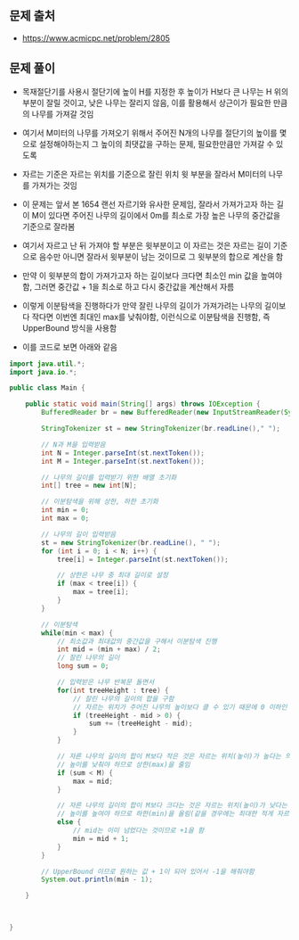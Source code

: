## 문제 출처
- https://www.acmicpc.net/problem/2805

## 문제 풀이
- 목재절단기를 사용시 절단기에 높이 H를 지정한 후 높이가 H보다 큰 나무는 H 위의 부분이 잘릴 것이고, 낮은 나무는 잘리지 않음, 이를 활용해서 상근이가 필요한 만큼의 나무를 가져갈 것임

- 여기서 M미터의 나무를 가져오기 위해서 주어진 N개의 나무를 절단기의 높이를 몇으로 설정해야하는지 그 높이의 최댓값을 구하는 문제, 필요한만큼만 가져갈 수 있도록

- 자르는 기준은 자르는 위치를 기준으로 잘린 위치 윗 부분을 잘라서 M미터의 나무를 가져가는 것임

- 이 문제는 앞서 본 1654 랜선 자르기와 유사한 문제임, 잘라서 가져가고자 하는 길이 M이 있다면 주어진 나무의 길이에서 0m를 최소로 가장 높은 나무의 중간값을 기준으로 잘라봄

- 여기서 자르고 난 뒤 가져야 할 부분은 윗부분이고 이 자르는 것은 자르는 길이 기준으로 음수만 아니면 잘라서 윗부분이 남는 것이므로 그 윗부분의 합으로 계산을 함

- 만약 이 윗부분의 합이 가져가고자 하는 길이보다 크다면 최소인 min 값을 높여야함, 그러면 중간값 + 1을 최소로 하고 다시 중간값을 계산해서 자름

- 이렇게 이분탐색을 진행하다가 만약 잘린 나무의 길이가 가져가려는 나무의 길이보다 작다면 이번엔 최대인 max를 낮춰야함, 이런식으로 이분탐색을 진행함, 즉 UpperBound 방식을 사용함

- 이를 코드로 보면 아래와 같음

```java
import java.util.*;
import java.io.*;

public class Main {

    public static void main(String[] args) throws IOException {
        BufferedReader br = new BufferedReader(new InputStreamReader(System.in));

        StringTokenizer st = new StringTokenizer(br.readLine()," ");

        // N과 M을 입력받음
        int N = Integer.parseInt(st.nextToken());
        int M = Integer.parseInt(st.nextToken());

        // 나무의 길이를 입력받기 위한 배열 초기화
        int[] tree = new int[N];

        // 이분탐색을 위해 상한, 하한 초기화
        int min = 0;
        int max = 0;

        // 나무의 길이 입력받음
        st = new StringTokenizer(br.readLine(), " ");
        for (int i = 0; i < N; i++) {
            tree[i] = Integer.parseInt(st.nextToken());

            // 상한은 나무 중 최대 길이로 설정
            if (max < tree[i]) {
                max = tree[i];
            }
        }

        // 이분탐색
        while(min < max) {
            // 최소값과 최대값의 중간값을 구해서 이분탐색 진행
            int mid = (min + max) / 2;
            // 잘린 나무의 길이
            long sum = 0;

            // 입력받은 나무 반복문 돌면서
            for(int treeHeight : tree) {
                // 잘린 나무의 길이의 합을 구함
                // 자르는 위치가 주어진 나무의 높이보다 클 수 있기 때문에 0 이하인 경우 합산을 하지 않고 양수만 합산하도록 함
                if (treeHeight - mid > 0) {
                    sum += (treeHeight - mid);
                }
            }

            // 자른 나무의 길이의 합이 M보다 작은 것은 자르는 위치(높이)가 높다는 의미
            // 높이를 낮춰야 하므로 상한(max)을 줄임
            if (sum < M) {
                max = mid;
            }

            // 자른 나무의 길이의 합이 M보다 크다는 것은 자르는 위치(높이)가 낮다는 의미
            // 높이를 높여야 하므로 하한(min)을 올림(같을 경우에는 최대한 적게 자르기 위해서 올림)
            else {
                // mid는 이미 넘었다는 것이므로 +1을 함
                min = mid + 1;
            }
        }

        // UpperBound 이므로 원하는 값 + 1이 되어 있어서 -1을 해줘야함
        System.out.println(min - 1);

    }



}
```